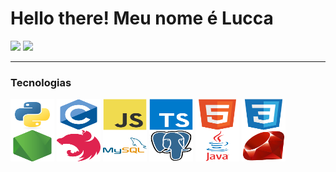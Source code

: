# Hello there! Meu nome é Lucca

<div>
  <img height="200em" src="https://github-readme-stats.vercel.app/api?username=LuccaCGomes&show_icons=true&theme=dark&show=reviews">
  <img height="200em" src="https://github-readme-stats.vercel.app/api/top-langs/?username=LuccaCGomes&layout=donut&theme=dark">
</div>
<hr>
<h3>Tecnologias</h3>
<div>
  <img align="center" alt="" height="50" width="70" src="https://raw.githubusercontent.com/devicons/devicon/master/icons/python/python-original.svg">
  <img align="center" alt="" height="50" width="70" src="https://raw.githubusercontent.com/devicons/devicon/master/icons/c/c-original.svg">
  <img align="center" alt="" height="50" width="70" src="https://raw.githubusercontent.com/devicons/devicon/master/icons/javascript/javascript-original.svg">
  <img align="center" alt="" height="50" width="70" src="https://raw.githubusercontent.com/devicons/devicon/master/icons/typescript/typescript-original.svg">
  <img align="center" alt="" height="50" width="70" src="https://raw.githubusercontent.com/devicons/devicon/master/icons/html5/html5-original.svg">
  <img align="center" alt="" height="50" width="70" src="https://raw.githubusercontent.com/devicons/devicon/master/icons/css3/css3-original.svg">
  <img align="center" alt="" height="50" width="70" src="https://raw.githubusercontent.com/devicons/devicon/master/icons/nodejs/nodejs-original.svg">
  <img align="center" alt="" height="50" width="70" src="https://raw.githubusercontent.com/devicons/devicon/master/icons/nestjs/nestjs-original.svg">
  <img align="center" alt="" height="50" width="70" src="https://raw.githubusercontent.com/devicons/devicon/master/icons/mysql/mysql-original-wordmark.svg">
  <img align="center" alt="" height="50" width="70" src="https://raw.githubusercontent.com/devicons/devicon/master/icons/postgresql/postgresql-original.svg">
  <img align="center" alt="" height="50" width="70" src="https://raw.githubusercontent.com/devicons/devicon/master/icons/java/java-original-wordmark.svg">
  <img align="center" alt="" height="50" width="70" src="https://raw.githubusercontent.com/devicons/devicon/master/icons/ruby/ruby-original.svg">
</div>
